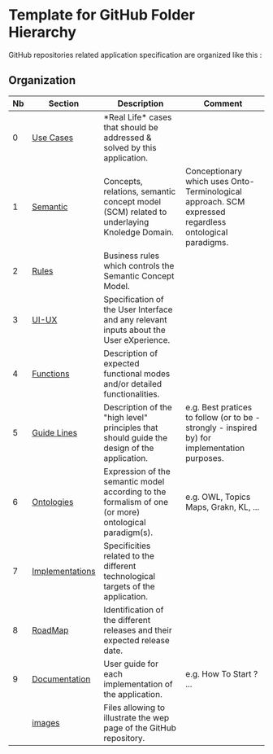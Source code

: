 Template for GitHub Folder Hierarchy
==

GitHub repositories related application specification are organized like this :

Organization
-
<table>
    <thead>
        <tr>
            <th>Nb</th>
            <th>Section</th>
            <th>Description</th>
            <th>Comment</th>
        </tr>
    </thead>
    <tbody>
        <tr>
            <td>0</td>
            <td><a href="https://github.com/iPlumb3r/EcosystemMappingModel/tree/master/6_Ontologies">Use Cases</a></td>
            <td>*Real Life* cases that should be addressed & solved by this application.</td>
            <td></td>
        </tr>
        <tr>
        <tr>
            <td>1</td>
            <td><a href="https://github.com/iPlumb3r/EcosystemMappingModel/tree/master/6_Ontologies">Semantic</a></td>
            <td>Concepts, relations, semantic concept model (SCM) related to underlaying Knoledge Domain.</td>
            <td>Conceptionary which uses Onto-Terminological approach. SCM expressed regardless ontological paradigms.</td>
        </tr>
        <tr>
            <td>2</td>
            <td><a href="https://github.com/iPlumb3r/EcosystemMappingModel/tree/master/6_Ontologies">Rules</a></td>
            <td>Business rules which controls the Semantic Concept Model.</td>
            <td></td>
        </tr>
        <tr>
            <td>3</td>
            <td><a href="https://github.com/iPlumb3r/EcosystemMappingModel/tree/master/6_Ontologies">UI-UX</a></td>
            <td>Specification of the User Interface and any relevant inputs about the User eXperience.</td>
            <td></td>
        </tr>
        <tr>
            <td>4</td>
            <td><a href="https://github.com/iPlumb3r/EcosystemMappingModel/tree/master/6_Ontologies">Functions</a></td>
            <td>Description of expected functional modes and/or detailed functionalities.</td>
            <td></td>
        </tr>
        <tr>
            <td>5</td>
            <td><a href="https://github.com/iPlumb3r/EcosystemMappingModel/tree/master/6_Ontologies">Guide Lines</a></td>
            <td>Description of the "high level" principles that should guide the design of the application.</td>
            <td>e.g. Best pratices to follow (or to be - strongly - inspired by) for implementation purposes.</td>
        </tr>
        <tr>
            <td>6</td>
            <td><a href="https://github.com/iPlumb3r/EcosystemMappingModel/tree/master/6_Ontologies">Ontologies</a></td>
            <td>Expression of the semantic model according to the formalism of one (or more) ontological paradigm(s).</td>
            <td>e.g. OWL, Topics Maps, Grakn, KL, ...</td>
        </tr>
        <tr>
            <td>7</td>
            <td><a href="https://github.com/iPlumb3r/EcosystemMappingModel/tree/master/6_Ontologies">Implementations</a></td>
            <td>Specificities related to the different technological targets of the application.</td>
            <td></td>
        </tr>
        <tr>
            <td>8</td>
            <td><a href="https://github.com/iPlumb3r/EcosystemMappingModel/tree/master/6_Ontologies">RoadMap</a></td>
            <td>Identification of the different releases and their expected release date.</td>
            <td></td>
        </tr>
        <tr>
            <td>9</td>
            <td><a href="https://github.com/iPlumb3r/EcosystemMappingModel/tree/master/6_Ontologies">Documentation</a></td>
            <td>User guide for each implementation of the application.</td>
            <td>e.g. How To Start ? ... </td>
        </tr>
        <tr>
            <td></td>
            <td><a href="https://github.com/iPlumb3r/EcosystemMappingModel/tree/master/6_Ontologies">images</a></td>
            <td>Files allowing to illustrate the wep page of the GitHub repository.</td>
            <td></td>
        </tr>
    </tbody>
